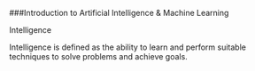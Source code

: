 ###Introduction to Artificial Intelligence & Machine Learning

Intelligence

Intelligence is defined as the ability to learn and perform suitable techniques  to solve problems and achieve goals.

